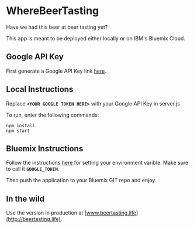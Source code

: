 # WhereBeerTasting
Have we had this beer at beer tasting yet?

This app is meant to be deployed either locally or on IBM's Bluemix Cloud.

## Google API Key
First generate a Google API Key link [here](https://developers.google.com/maps/documentation/javascript/get-api-key).

## Local Instructions
Replace **`<YOUR GOOGLE TOKEN HERE>`** with your Google API Key in server.js

To run, enter the following commands:

    npm install
    npm start

## Bluemix Instructions
Follow the instructions [here](https://github.com/ibm-watson-data-lab/--deprecated--simple-data-pipe/wiki/Create-a-user-defined-environment-variable-in-Bluemix) for setting your environment varible. 
Make sure to call it **`GOOGLE_TOKEN`**.

Then push the application to your Bluemix GIT repo and enjoy.


## In the wild
Use the version in production at [www.beertasting.life](http://beertasting.life).
